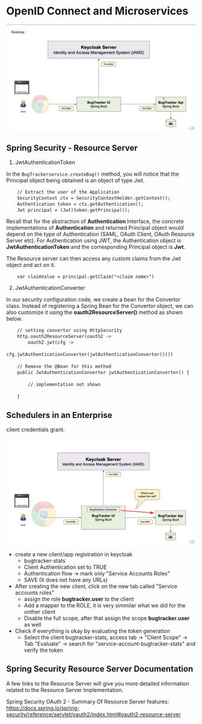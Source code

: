# OpenID Connect and Microservices

![Microservice arch](/course02/images/microservice-arch.png)

## Spring Security - Resource Server
1. JwtAuthenticationToken

In the ```BugTrackerservice.createBug()``` method, you will notice that the Principal object being obtained is an object of type Jwt.  
```
    // Extract the user of the Application
    SecurityContext ctx = SecurityContextHolder.getContext();
    Authentication token = ctx.getAuthentication();
    Jwt principal = (Jwt)token.getPrincipal();
```

Recall that for the abstraction of **Authentication** Interface, the concrete implementations of **Authentication** and returned Principal object would depend on the type of Authentication (SAML, OAuth Client, OAuth Resource Server etc). For Authentication using JWT, the Authentication object is **JwtAuthenticationToken** and the corresponding Principal object is **Jwt**.  

The Resource server can then access any custom claims from the Jwt object and act on it.  
```
    var claimValue = principal.getClaim("<claim name>")
```

2. JwtAuthenticationConverter

In our security configuration code, we create a bean for the Convertor class. Instead of registering a Spring Bean for the Convertor object, we can also customize it using the **oauth2ResourceServer()** method as shown below.   

```
    // setting convertor using HttpSecurity
    http.oauth2ResourceServer(oauth2 -> 
        oauth2.jwt(cfg -> 
            cfg.jwtAuthenticationConverter(jwtAuthenticationConverter())))
     
    // Remove the @Bean for this method 
    public JwtAuthenticationConverter jwtAuthenticationConverter() {
     
        // implementation not shown
     
    }
```


## Schedulers in an Enterprise
client credentials grant.  

![scheduler with client credentials](/course02/images/scheduler-use-case.png)

* create a new client/app registration in keycloak
  * bugtracker-stats
  *  Client Authentication set to TRUE
  *  Authentication flow -> mark only "Service Accounts Roles"
  *  SAVE (It does not have any URLs)
* After creating the new client, click on the new tab called "Service accounts roles"
  * assign the role **bugtracker.user** to the client
  * Add a mapper to the ROLE, it is very simmilar what we did for the onther client
  * Disable the full scope, after that assign the scope **bugtracker.user** as well
* Check if everything is okay by evaluating the token generation
  * Select the client bugtracker-stats, access tab -> "Client Scope" -> Tab "Evaluate" -> search for "service-account-bugtracker-stats" and verify the token




## Spring Security Resource Server Documentation
A few links to the Resource Server will give you more detailed information related to the Resource Server Implementation.   

Spring Security OAuth 2 - Summary Of Resource Server features:  
https://docs.spring.io/spring-security/reference/servlet/oauth2/index.html#oauth2-resource-server